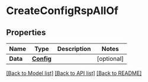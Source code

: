 # CreateConfigRspAllOf

## Properties

Name | Type | Description | Notes
------------ | ------------- | ------------- | -------------
**Data** | [**Config**](Config.md) |  | [optional] 

[[Back to Model list]](../README.md#documentation-for-models) [[Back to API list]](../README.md#documentation-for-api-endpoints) [[Back to README]](../README.md)


